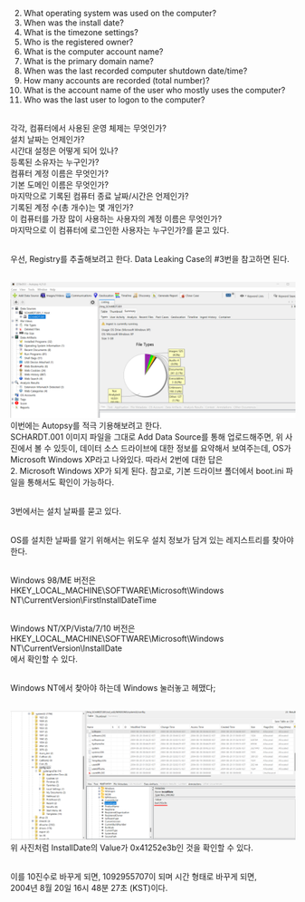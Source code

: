 2. What operating system was used on the computer?<br>
3. When was the install date?<br>
4. What is the timezone settings?<br>
5. Who is the registered owner?<br>
6. What is the computer account name?<br>
7. What is the primary domain name?<br>
8. When was the last recorded computer shutdown date/time?<br>
9. How many accounts are recorded (total number)?<br>
10. What is the account name of the user who mostly uses the computer?<br>
11. Who was the last user to logon to the computer?<br><br>

각각, 컴퓨터에서 사용된 운영 체제는 무엇인가?<br>
설치 날짜는 언제인가?<br>
시간대 설정은 어떻게 되어 있나?<br>
등록된 소유자는 누구인가?<br>
컴퓨터 계정 이름은 무엇인가?<br>
기본 도메인 이름은 무엇인가?<br>
마지막으로 기록된 컴퓨터 종료 날짜/시간은 언제인가?<br>
기록된 계정 수(총 개수)는 몇 개인가?<br>
이 컴퓨터를 가장 많이 사용하는 사용자의 계정 이름은 무엇인가?<br>
마지막으로 이 컴퓨터에 로그인한 사용자는 누구인가?를 묻고 있다.<br><br>

우선, Registry를 추출해보려고 한다. Data Leaking Case의 #3번을 참고하면 된다.<br><br>

![alt text](1.png)<br>
이번에는 Autopsy를 적극 기용해보려고 한다.<br>
SCHARDT.001 이미지 파일을 그대로 Add Data Source를 통해 업로드해주면, 위 사진에서 볼 수 있듯이, 데이터 소스 드라이브에 대한 정보를 요약해서 보여주는데, OS가 Microsoft Windows XP라고 나와있다. 따라서 2번에 대한 답은<br> 2. Microsoft Windows XP가 되게 된다. 참고로, 기본 드라이브 폴더에서 boot.ini 파일을 통해서도 확인이 가능하다.<br><br>

3번에서는 설치 날짜를 묻고 있다.<br><br>

OS를 설치한 날짜를 알기 위해서는 위도우 설치 정보가 담겨 있는 레지스트리를 찾아야 한다.<br><br>

Windows 98/ME 버전은 HKEY_LOCAL_MACHINE\SOFTWARE\Microsoft\Windows NT\CurrentVersion\FirstInstallDateTime<br><br>

Windows NT/XP/Vista/7/10 버전은 HKEY_LOCAL_MACHINE\SOFTWARE\Microsoft\Windows NT\CurrentVersion\InstallDate<br>
에서 확인할 수 있다.<br><br>

Windows NT에서 찾아야 하는데 Windows 눌러놓고 헤맸다;<br><br>

![alt text](2.png)<br>
위 사진처럼 InstallDate의 Value가 0x41252e3b인 것을 확인할 수 있다.<br><br>

이를 10진수로 바꾸게 되면, 1092955707이 되며 시간 형태로 바꾸게 되면,<br>
2004년 8월 20일 16시 48분 27초 (KST)이다.<br><br>
